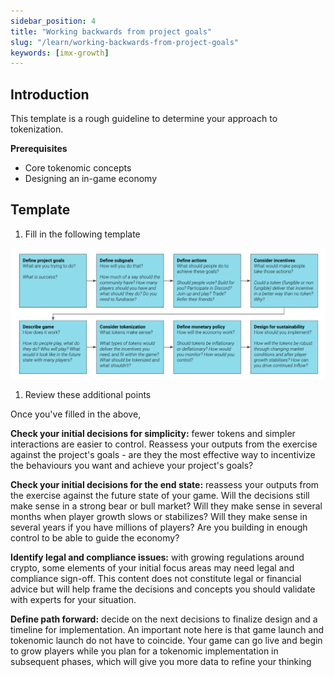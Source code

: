 ```yaml
---
sidebar_position: 4
title: "Working backwards from project goals"
slug: "/learn/working-backwards-from-project-goals"
keywords: [imx-growth]
---
```


## **Introduction**

This template is a rough guideline to determine your approach to tokenization.

**Prerequisites**

- Core tokenomic concepts
- Designing an in-game economy

## **Template**

1.  Fill in the following template

![Template_workingbackwards](../../..src/img/../../../../static/img/learn/template-working-backwards.png)

1.  Review these additional points

Once you've filled in the above,

**Check your initial decisions for simplicity:** fewer tokens and simpler interactions are easier to control. Reassess your outputs from the exercise against the project's goals - are they the most effective way to incentivize the behaviours you want and achieve your project's goals?

**Check your initial decisions for the end state:** reassess your outputs from the exercise against the future state of your game. Will the decisions still make sense in a strong bear or bull market? Will they make sense in several months when player growth slows or stabilizes? Will they make sense in several years if you have millions of players? Are you building in enough control to be able to guide the economy?

**Identify legal and compliance issues:** with growing regulations around crypto, some elements of your initial focus areas may need legal and compliance sign-off. This content does not constitute legal or financial advice but will help frame the decisions and concepts you should validate with experts for your situation.

**Define path forward:** decide on the next decisions to finalize design and a timeline for implementation. An important note here is that game launch and tokenomic launch do not have to coincide. Your game can go live and begin to grow players while you plan for a tokenomic implementation in subsequent phases, which will give you more data to refine your thinking
